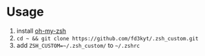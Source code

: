 # Usage
1. install [oh-my-zsh](https://github.com/robbyrussell/oh-my-zsh)
2. `cd ~ && git clone https://github.com/fd3kyt/.zsh_custom.git`
3. add `ZSH_CUSTOM=~/.zsh_custom/` to `~/.zshrc`

